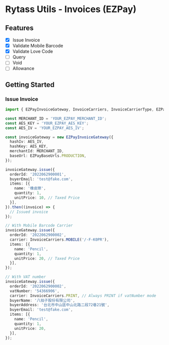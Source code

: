 # Rytass Utils - Invoices (EZPay)

## Features

- [x] Issue Invoice
- [x] Validate Mobile Barcode
- [x] Validate Love Code
- [ ] Query
- [ ] Void
- [ ] Allowance

## Getting Started

### Issue Invoice

```typescript
import { EZPayInvoiceGateway, InvoiceCarriers, InvoiceCarrierType, EZPayBaseUrls } from '@rytass/invoice-adapter-ezpay';

const MERCHANT_ID = 'YOUR_EZPAY_MERCHANT_ID';
const AES_KEY = 'YOUR_EZPAY_AES_KEY';
const AES_IV = 'YOUR_EZPAY_AES_IV';

const invoiceGateway = new EZPayInvoiceGateway({
  hashIv: AES_IV,
  hashKey: AES_KEY,
  merchantId: MERCHANT_ID,
  baseUrl: EZPayBaseUrls.PRODUCTION,
});

invoiceGateway.issue({
  orderId: '2022062900001',
  buyerEmail: 'test@fake.com',
  items: [{
    name: '橡皮擦',
    quantity: 1,
    unitPrice: 10, // Taxed Price
  }],
}).then((invoice) => {
  // Issued invoice
});

// With Mobile Barcode Carrier
invoiceGateway.issue({
  orderId: '2022062900002',
  carrier: InvoiceCarriers.MOBILE('/-F-K0PR'),
  items: [{
    name: 'Pencil',
    quantity: 1,
    unitPrice: 20, // Taxed Price
  }],
});

// With VAT number
invoiceGateway.issue({
  orderId: '2022062900002',
  vatNumber: '54366906',
  carrier: InvoiceCarriers.PRINT, // Always PRINT if vatNumber mode
  buyerName: '八拍子股份有限公司',
  buyerAddress: '台北市中山區中山北路二段72巷21號',
  buyerEmail: 'test@fake.com',
  items: [{
    name: 'Pencil',
    quantity: 1,
    unitPrice: 20,
  }],
});
```
